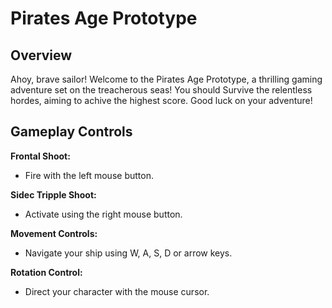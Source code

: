 # Pirates Age Prototype

## Overview

Ahoy, brave sailor! Welcome to the Pirates Age Prototype, a thrilling gaming adventure set on the treacherous seas! You should Survive the relentless hordes, aiming to achive the highest score. Good luck on your adventure!

## Gameplay Controls

**Frontal Shoot:**

- Fire with the left mouse button.

**Sidec Tripple Shoot:**

- Activate using the right mouse button.

**Movement Controls:**

- Navigate your ship using W, A, S, D or arrow keys.

**Rotation Control:**

- Direct your character with the mouse cursor.
